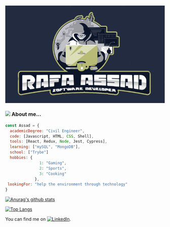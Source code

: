[![header](https://github.com/RafaAssad/RafaAssad/blob/master/logoAssad.png)](https://www.linkedin.com/in/rafaelassad/)

### <img src="https://media.giphy.com/media/MM0Jrc8BHKx3y/giphy.gif" width="60"> About me...  

```javascript
const Assad = {
  academicDegree: "Civil Engineer",
  code: [Javascript, HTML, CSS, Shell],
  tools: [React, Redux, Node, Jest, Cypress],
  learning: ["mySQL", "MongoDB"],
  school: ["Trybe"]
  hobbies: {
               1: "Gaming",
               2: "Sports",
               3: "Cooking"
             },
 lookingFor: "help the environment through technology"
}
```

[![Anurag's github stats](https://github-readme-stats.vercel.app/api?username=RafaAssad&hide=stars&show_icons=true&theme=dracula)](https://github.com/anuraghazra/github-readme-stats)

[![Top Langs](https://github-readme-stats.vercel.app/api/top-langs/?username=RafaAssad&layout=compact&theme=dracula)](https://github.com/anuraghazra/github-readme-stats)

You can find me on [![LinkedIn][2.2]][2].

[2.2]: https://raw.githubusercontent.com/MartinHeinz/MartinHeinz/master/linkedin-3-16.png (LinkedIn icon without padding)
[2]: https://www.linkedin.com/in/rafaelassad/
<!--
**RafaAssad/RafaAssad** is a ✨ _special_ ✨ repository because its `README.md` (this file) appears on your GitHub profile.

Here are some ideas to get you started:

- 🔭 I’m currently working on ...
- 🌱 I’m currently learning ...
- 👯 I’m looking to collaborate on ...
- 🤔 I’m looking for help with ...
- 💬 Ask me about ...
- 📫 How to reach me: ...
- 😄 Pronouns: ...
- ⚡ Fun fact: ...
-->
